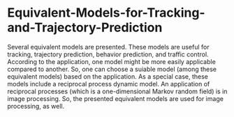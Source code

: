 # Equivalent-Models-for-Tracking-and-Trajectory-Prediction
Several equivalent models are presented. These models are useful for tracking, trajectory prediction, behavior prediction, and traffic control. According to the application, one model might be more easily applicable compared to another. So, one can choose a suiable model (among these equivalent models) based on the application.
As a special case, these models include a reciprocal process dynamic model. An application of reciprocal processes (which is a one-dimensional Markov random field) is in image processing. So, the presented equivalent models are used for image processing, as well.
